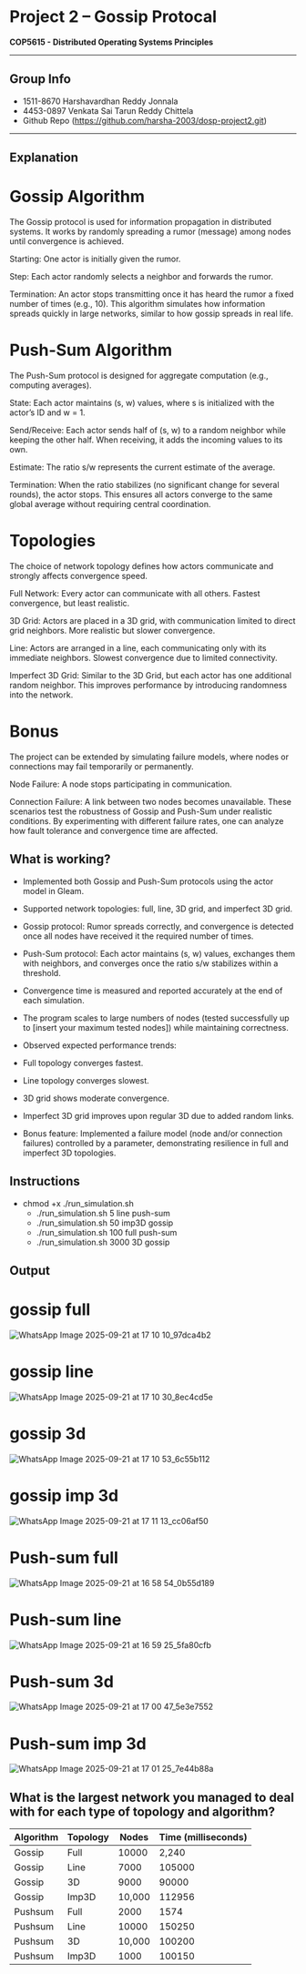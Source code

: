 
# Project 2 – Gossip Protocal
**COP5615 - Distributed Operating Systems Principles**

---
## Group Info
* 1511-8670 Harshavardhan Reddy Jonnala 
* 4453-0897 Venkata Sai Tarun Reddy Chittela 
* Github Repo (https://github.com/harsha-2003/dosp-project2.git)

---
## Explanation

# Gossip Algorithm

The Gossip protocol is used for information propagation in distributed systems. It works by randomly spreading a rumor (message) among nodes until convergence is achieved.

Starting: One actor is initially given the rumor.

Step: Each actor randomly selects a neighbor and forwards the rumor.

Termination: An actor stops transmitting once it has heard the rumor a fixed number of times (e.g., 10).
This algorithm simulates how information spreads quickly in large networks, similar to how gossip spreads in real life.

# Push-Sum Algorithm

The Push-Sum protocol is designed for aggregate computation (e.g., computing averages).

State: Each actor maintains (s, w) values, where s is initialized with the actor’s ID and w = 1.

Send/Receive: Each actor sends half of (s, w) to a random neighbor while keeping the other half. When receiving, it adds the incoming values to its own.

Estimate: The ratio s/w represents the current estimate of the average.

Termination: When the ratio stabilizes (no significant change for several rounds), the actor stops.
This ensures all actors converge to the same global average without requiring central coordination.

# Topologies

The choice of network topology defines how actors communicate and strongly affects convergence speed.

Full Network: Every actor can communicate with all others. Fastest convergence, but least realistic.

3D Grid: Actors are placed in a 3D grid, with communication limited to direct grid neighbors. More realistic but slower convergence.

Line: Actors are arranged in a line, each communicating only with its immediate neighbors. Slowest convergence due to limited connectivity.

Imperfect 3D Grid: Similar to the 3D Grid, but each actor has one additional random neighbor. This improves performance by introducing randomness into the network.

# Bonus 

The project can be extended by simulating failure models, where nodes or connections may fail temporarily or permanently.

Node Failure: A node stops participating in communication.

Connection Failure: A link between two nodes becomes unavailable.
These scenarios test the robustness of Gossip and Push-Sum under realistic conditions. By experimenting with different failure rates, one can analyze how fault tolerance and convergence time are affected.
## What is working?  

* Implemented both Gossip and Push-Sum protocols using the actor model in Gleam.

* Supported network topologies: full, line, 3D grid, and imperfect 3D grid.

* Gossip protocol: Rumor spreads correctly, and convergence is detected once all nodes have received it the required number of times.

* Push-Sum protocol: Each actor maintains (s, w) values, exchanges them with neighbors, and converges once the ratio s/w stabilizes within a threshold.

* Convergence time is measured and reported accurately at the end of each simulation.

* The program scales to large numbers of nodes (tested successfully up to [insert your maximum tested nodes]) while maintaining correctness.

* Observed expected performance trends:

* Full topology converges fastest.

* Line topology converges slowest.

* 3D grid shows moderate convergence.

* Imperfect 3D grid improves upon regular 3D due to added random links.

* Bonus feature: Implemented a failure model (node and/or connection failures) controlled by a parameter, demonstrating resilience in full and imperfect 3D topologies.

## Instructions

* chmod +x ./run_simulation.sh
  * ./run_simulation.sh 5 line push-sum
  * ./run_simulation.sh 50 imp3D gossip
  * ./run_simulation.sh 100 full push-sum
  * ./run_simulation.sh 3000 3D gossip
    
## Output

# gossip full
![WhatsApp Image 2025-09-21 at 17 10 10_97dca4b2](https://github.com/user-attachments/assets/2aadbcfe-455c-433f-9311-142b290fb226)

# gossip line
![WhatsApp Image 2025-09-21 at 17 10 30_8ec4cd5e](https://github.com/user-attachments/assets/6393762b-05c8-4417-b955-d8d61eb0b38e)

# gossip 3d
![WhatsApp Image 2025-09-21 at 17 10 53_6c55b112](https://github.com/user-attachments/assets/789f4d20-8485-4dc0-907b-b9ac4ef6efc2)

# gossip imp 3d
![WhatsApp Image 2025-09-21 at 17 11 13_cc06af50](https://github.com/user-attachments/assets/33b4d67a-1395-4da7-a874-a876455309a0)

# Push-sum full
![WhatsApp Image 2025-09-21 at 16 58 54_0b55d189](https://github.com/user-attachments/assets/80a1c24a-f7c6-40b3-a70f-546c229ae4e7)

# Push-sum line
![WhatsApp Image 2025-09-21 at 16 59 25_5fa80cfb](https://github.com/user-attachments/assets/92f0c124-8b4f-4e5e-85e1-f0c493c22b69)

# Push-sum 3d
![WhatsApp Image 2025-09-21 at 17 00 47_5e3e7552](https://github.com/user-attachments/assets/9a175d67-57cd-4762-9374-5c0d5f1c6f2f)

# Push-sum imp 3d
![WhatsApp Image 2025-09-21 at 17 01 25_7e44b88a](https://github.com/user-attachments/assets/6881204c-4f5f-47b4-82f9-4610170feef6)

## What is the largest network you managed to deal with for each type of topology and algorithm?
| Algorithm      | Topology | Nodes | Time (milliseconds)
| ----------- | ----------- | ------| ------------- |
| Gossip | Full | 10000  | 2,240 |
| Gossip | Line |7000 |105000 | 
| Gossip | 3D | 9000 | 90000|
| Gossip | Imp3D | 10,000 | 112956 |
| Pushsum | Full | 2000 |1574 |
| Pushsum | Line |10000 | 150250| 
| Pushsum | 3D |10,000 | 100200 |
| Pushsum | Imp3D | 1000|100150 |



